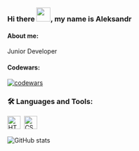 ### Hi there <img src="https://github.com/blackcater/blackcater/raw/main/images/Hi.gif" height="32"/>, my name is Aleksandr

#### About me: 
Junior Developer

#### Codewars: 
[![codewars](https://www.codewars.com/users/tailler2071/badges/large)](https://www.codewars.com/users/tailler2071) &nbsp;

### :hammer_and_wrench: Languages and Tools:
<img src="https://img.shields.io/badge/HTML-239120?style=for-the-badge&logo=html5&logoColor=white" title="HTML5" alt="HTML" height="30"/>&nbsp;
<img src="https://img.shields.io/badge/CSS-239120?&style=for-the-badge&logo=css3&logoColor=white" title="CSS3" alt="CSS3" height="30"/>&nbsp;


![GitHub stats](https://github-readme-stats.vercel.app/api?username=tailler1992&show_icons=true)   
